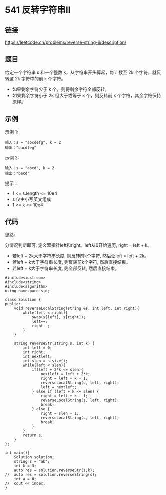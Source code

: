 # 541 反转字符串Ⅱ
## 链接
https://leetcode.cn/problems/reverse-string-ii/description/

## 题目 
给定一个字符串 s 和一个整数 k，从字符串开头算起，每计数至 2k 个字符，就反转这 2k 字符中的前 k 个字符。

- 如果剩余字符少于 k 个，则将剩余字符全部反转。
- 如果剩余字符小于 2k 但大于或等于 k 个，则反转前 k 个字符，其余字符保持原样。
 
## 示例
示例 1:
```
输入：s = "abcdefg", k = 2
输出："bacdfeg"
```
示例 2:
```
输入：s = "abcd", k = 2
输出："bacd"
```

提示：

- 1 <= s.length <= 10e4
- s 仅由小写英文组成
- 1 <= k <= 10e4

## 代码
思路:

分情况判断即可, 定义双指针left和right。left从0开始遍历, right = left + k。

- 若left + 2k大于字符串长度, 则反转前k个字符, 然后让left = left + 2k。
- 若left + k大于字符串长度, 则反转前k个字符, 然后直接结束。
- 若left + k大于字符串长度, 则全部反转, 然后直接结束。
```
#include<iostream>
#include<string>
#include<algorithm>
using namespace std;

class Solution {
public:
	void reverseLocalString(string &s, int left, int right){
		while(left < right){
			swap(s[left], s[right]);
			left++;
			right--;
		}
	}
		
    string reverseStr(string s, int k) {
		int left = 0;
		int right;
		int nextleft;
		int slen = s.size();
		while(left < slen){
			if(left + 2*k <= slen){
				nextleft = left + 2*k;
				right = left + k - 1;
				reverseLocalString(s, left, right);
				left = nextleft;
			} else if (left + k <= slen) {
				right = left + k - 1;
				reverseLocalString(s, left, right);
				break;
			} else {
				right = slen - 1;
				reverseLocalString(s, left, right);
				break;
			}
		}
		return s;
    }
};

int main(){
	Solution solution;
	string s = "ab";
	int k = 3;
	auto res = solution.reverseStr(s,k);
//	auto res = solution.reverseString(s);
	int a = 0;
//	cout << index;
}
```